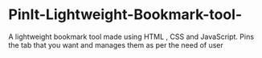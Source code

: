 # PinIt-Lightweight-Bookmark-tool-
A lightweight bookmark tool made using HTML , CSS and JavaScript. Pins the tab that you want and manages them as per the need of user
